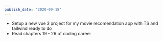 ```yaml
---
publish_date: '2020-09-18'
---
```

- Setup a new vue 3 project for my movie recomendation app with TS and tailwind ready to do
- Read chapters 19 - 26 of coding career
